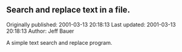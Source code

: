 ## Search and replace text in a file.

Originally published: 2001-03-13 20:18:13
Last updated: 2001-03-13 20:18:13
Author: Jeff Bauer

A simple text search and replace program.